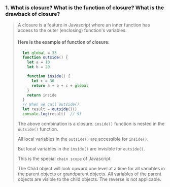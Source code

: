### 1. What is closure?  What is the function of closure?  What is the drawback of closure?
> A closure is a feature in Javascript where an inner function has access to the outer (enclosing) function's  variables.
>
> #### Here is the example of function of closure:
> ```javascript
>   let global = 33
>   function outside() {
>     let a = 10
>     let b = 20
>
>     function inside() {
>       let c = 30
>       return a + b + c + global
>     }
>     return inside
>   }
>   // When we call outside()
>   let result = outside()()
>   console.log(result)  // 93
> ```
> The above combination is a closure.
> ```inside()``` function is nested in the ```outside()``` function.
>
> All local variables in the ```outside()```  are accessible for ```inside()```.
>
> But local variables in the ```inside()```  are invisible for ```outside()```.
>
> This is the special ```chain scope``` of Javascript.
>
> The Child object will look upward one level at a time for all variables in the parent objects or grandparent objects. All variables of the parent objects are visible to the child objects. The reverse is not applicable.